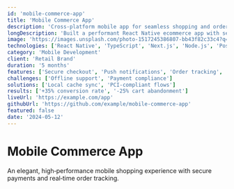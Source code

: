 ```yaml
---
id: 'mobile-commerce-app'
title: 'Mobile Commerce App'
description: 'Cross‑platform mobile app for seamless shopping and order tracking'
longDescription: 'Built a performant React Native ecommerce app with secure checkout, push notifications, and real‑time order tracking backed by a scalable API.'
image: 'https://images.unsplash.com/photo-1517245386807-bb43f82c33c4?q=80&w=1600&auto=format&fit=crop'
technologies: ['React Native', 'TypeScript', 'Next.js', 'Node.js', 'PostgreSQL']
category: 'Mobile Development'
client: 'Retail Brand'
duration: '5 months'
features: ['Secure checkout', 'Push notifications', 'Order tracking', 'Wishlist', 'Dark mode']
challenges: ['Offline support', 'Payment compliance']
solutions: ['Local cache sync', 'PCI‑compliant flows']
results: ['+35% conversion rate', '-25% cart abandonment']
liveUrl: 'https://example.com/app'
githubUrl: 'https://github.com/example/mobile-commerce-app'
featured: false
date: '2024-05-12'
---
```


# Mobile Commerce App

An elegant, high‑performance mobile shopping experience with secure payments and real‑time order tracking.


